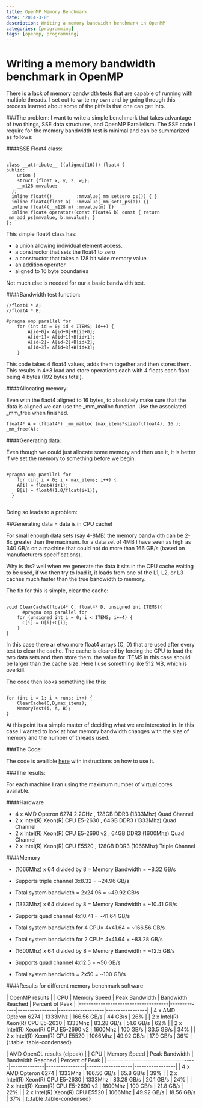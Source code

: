 ```yaml
---
title: OpenMP Memory Benchmark
date: '2014-3-8'
description: Writing a memory bandwidth benchmark in OpenMP
categories: [programming]
tags: [openmp, programming]
---
```


Writing a memory bandwidth benchmark in OpenMP
====
There is a lack of memory bandwidth tests that are capable of running with multiple threads. 
I set out to write my own and by going through this process learned about some of the pitfalls that one can get into.


###The problem:
I want to write a simple benchmark that takes advantage of two things, SSE data structures, and OpenMP Parallelism. 
The SSE code I require for the memory bandwidth test is minimal and can be summarized as follows:

####SSE Float4 class:

~~~

class __attribute__ ((aligned(16))) float4 {
public:
    union {
    struct {float x, y, z, w;};
    __m128 mmvalue;
  };
  inline float4()         :mmvalue(_mm_setzero_ps()) { }
  inline float4(float a)  :mmvalue(_mm_set1_ps(a)) {}
  inline float4(__m128 m) :mmvalue(m) {}
  inline float4 operator+(const float4& b) const { return _mm_add_ps(mmvalue, b.mmvalue); }
};

~~~

This simple float4 class has:
- a union allowing individual element access. 
- a constructor that sets the float4 to zero
- a constructor that takes a 128 bit wide memory value
- an addition operator 
- aligned to 16 byte boundaries

Not much else is needed for our a basic bandwidth test. 


####Bandwidth test function:

~~~
//float4 * A;
//float4 * B;

#pragma omp parallel for
    for (int id = 0; id < ITEMS; id++) {
        A[id+0]= A[id+0]+B[id+0];
        A[id+1]= A[id+1]+B[id+1];
        A[id+2]= A[id+2]+B[id+2];
        A[id+3]= A[id+3]+B[id+3];
    }
~~~


This code takes 4 float4 values, adds them together and then stores them. 
This results in 4*3 load and store operations each with 4 floats each flaot being 4 bytes (192 bytes total).

####Allocating memory:

Even with the flaot4 aligned to 16 bytes, to absolutely make sure that the data is aligned we can use the _mm_malloc function. Use the associated _mm_free when finished. 

~~~
float4* A = (float4*) _mm_malloc (max_items*sizeof(float4), 16 );
_mm_free(A);
~~~

####Generating data:

Even though we could just allocate some memory and then use it, it is better if we set the memory to something before we begin. 


~~~

#pragma omp parallel for 
    for (int i = 0; i < max_items; i++) {
    A[i] = float4(i+1);
    B[i] = float4(1.0/float(i+1));
  }
    
~~~

Doing so leads to a problem:

##Generating data = data is in CPU cache!

For small enough data sets (say 4-8MB) the memory bandwidth can be 2-8x greater than the maximum. for a data set of 4MB I have seen as high as 340 GB/s on a machine that could not do more than 166 GB/s (based on manufacturers specifications). 

Why is ths? well when we generate the data it sits in the CPU cache waiting to be used, if we then try to load it, it loads from one of the L1, L2, or L3 caches much faster than the true bandwidth to memory. 

The fix for this is simple, clear the cache:

~~~

void ClearCache(float4* C, float4* D, unsigned int ITEMS){
      #pragma omp parallel for 
    for (unsigned int i = 0; i < ITEMS; i+=4) {
      C[i] = D[i]+C[i];
    }
}

~~~

In this case there ar etwo more float4 arrays (C, D) that are used after every test to clear the cache. The cache is cleared by forcing the CPU to load the two data sets and then store them. the value for ITEMS in this case should be larger than the cache size. Here I use something like 512 MB, which is overkill.

The code then looks something like this:

~~~

for (int i = 1; i < runs; i++) {
    ClearCache(C,D,max_items);
    MemoryTest(i, A, B);
}

~~~

At this point its a simple matter of deciding what we are interested in. In this case I wanted to look at how memory bandwidth changes with the size of memory and the number of threads used. 

###The Code:

The code is availible [here](http://hmazhar.github.io/ompeak/) with instructions on how to use it.


###The results:

For each machine I ran using the maximum number of virtual cores available. 

####Hardware

- 4 x AMD Opteron 6274 2.2GHz         , 128GB DDR3 (1333Mhz)  Quad Channel
- 2 x Intel(R) Xeon(R) CPU E5-2630    , 64GB DDR3  (1333Mhz)  Quad Channel
- 2 x Intel(R) Xeon(R) CPU E5-2690 v2 , 64GB DDR3  (1600Mhz)  Quad Channel
- 2 x Intel(R) Xeon(R) CPU E5520      , 128GB DDR3 (1066Mhz)  Triple Channel

####Memory

- (1066Mhz) x 64 divided by 8 = Memory Bandwidth = ~8.32 GB/s
- Supports triple channel 3x8.32 = ~24.96 GB/s
- Total system bandwidth = 2x24.96 = ~49.92 GB/s

- (1333Mhz) x 64 divided by 8 = Memory Bandwidth = ~10.41 GB/s
- Supports quad channel 4x10.41 = ~41.64 GB/s
- Total system bandwidth for 4 CPU= 4x41.64 = ~166.56 GB/s
- Total system bandwidth for 2 CPU= 4x41.64 = ~83.28 GB/s


- (1600Mhz) x 64 divided by 8 = Memory Bandwidth = ~12.5 GB/s
- Supports quad channel 4x12.5 = ~50 GB/s
- Total system bandwidth = 2x50 = ~100 GB/s


####Results for different memory benchmark software

| OpenMP results                                                                                            |
| CPU                                 | Memory Speed | Peak Bandwidth | Bandwidth Reached | Percent of Peak |
|-------------------------------------|--------------|----------------|-------------------|-----------------|
| 4 x AMD Opteron 6274                | 1333Mhz      | 166.56 GB/s    | 44 GB/s           | 26%             |
| 2 x Intel(R) Xeon(R) CPU E5-2630    | 1333Mhz      | 83.28 GB/s     | 51.6 GB/s         | 62%             |
| 2 x Intel(R) Xeon(R) CPU E5-2690 v2 | 1600Mhz      | 100 GB/s       | 33.5 GB/s         | 34%             |
| 2 x Intel(R) Xeon(R) CPU E5520      | 1066Mhz      | 49.92 GB/s     | 17.9 GB/s         | 36%             |
{:.table .table-condensed}

| AMD OpenCL results (clpeak)                                                                               |
| CPU                                 | Memory Speed | Peak Bandwidth | Bandwidth Reached | Percent of Peak |
|-------------------------------------|--------------|----------------|-------------------|-----------------|
| 4 x AMD Opteron 6274                | 1333Mhz      | 166.56 GB/s    | 65.8 GB/s         | 39%             |
| 2 x Intel(R) Xeon(R) CPU E5-2630    | 1333Mhz      | 83.28 GB/s     | 20.1 GB/s         | 24%             |
| 2 x Intel(R) Xeon(R) CPU E5-2690 v2 | 1600Mhz      | 100 GB/s       | 21.8 GB/s         | 22%             |
| 2 x Intel(R) Xeon(R) CPU E5520      | 1066Mhz      | 49.92 GB/s     | 18.56 GB/s        | 37%             |
{:.table .table-condensed}
 

